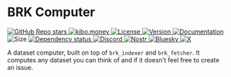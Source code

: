 # BRK Computer

<p align="left">
  <a href="https://github.com/bitcoinresearchkit/brk">
    <img alt="GitHub Repo stars" src="https://img.shields.io/github/stars/bitcoinresearchkit/brk?style=social">
  </a>
  <a href="https://kibo.money">
    <img alt="kibo.money" src="https://img.shields.io/badge/showcase-kib%C5%8D.money-orange">
  </a>
  <a href="https://github.com/bitcoinresearchkit/brk/blob/main/LICENSE.md">
    <img src="https://img.shields.io/crates/l/brk" alt="License" />
  </a>
  <a href="https://crates.io/crates/brk_computer">
    <img src="https://img.shields.io/crates/v/brk_computer" alt="Version" />
  </a>
  <a href="https://docs.rs/brk_computer">
    <img src="https://img.shields.io/docsrs/brk_computer" alt="Documentation" />
  </a>
  <img src="https://img.shields.io/crates/size/brk_computer" alt="Size" />
  <a href="https://deps.rs/crate/brk_computer">
    <img src="https://deps.rs/crate/brk_computer/latest/status.svg" alt="Dependency status">
  </a>
  <a href="https://discord.gg/HaR3wpH3nr">
    <img src="https://img.shields.io/discord/1350431684562124850?label=discord" alt="Discord" />
  </a>
  <a href="https://primal.net/p/nprofile1qqsfw5dacngjlahye34krvgz7u0yghhjgk7gxzl5ptm9v6n2y3sn03sqxu2e6">
    <img src="https://img.shields.io/badge/nostr-purple?link=https%3A%2F%2Fprimal.net%2Fp%2Fnprofile1qqsfw5dacngjlahye34krvgz7u0yghhjgk7gxzl5ptm9v6n2y3sn03sqxu2e6" alt="Nostr" />
  </a>
  <a href="https://bsky.app/profile/bitcoinresearchkit.org">
    <img src="https://img.shields.io/badge/bluesky-blue?link=https%3A%2F%2Fbsky.app%2Fprofile%2Fbitcoinresearchkit.org" alt="Bluesky" />
  </a>
  <a href="https://x.com/0xbrk">
    <img src="https://img.shields.io/badge/x.com-black" alt="X" />
  </a>
</p>

A dataset computer, built on top of `brk_indexer` and `brk_fetcher`. It computes any dataset you can think of and if it doesn't feel free to create an issue.
